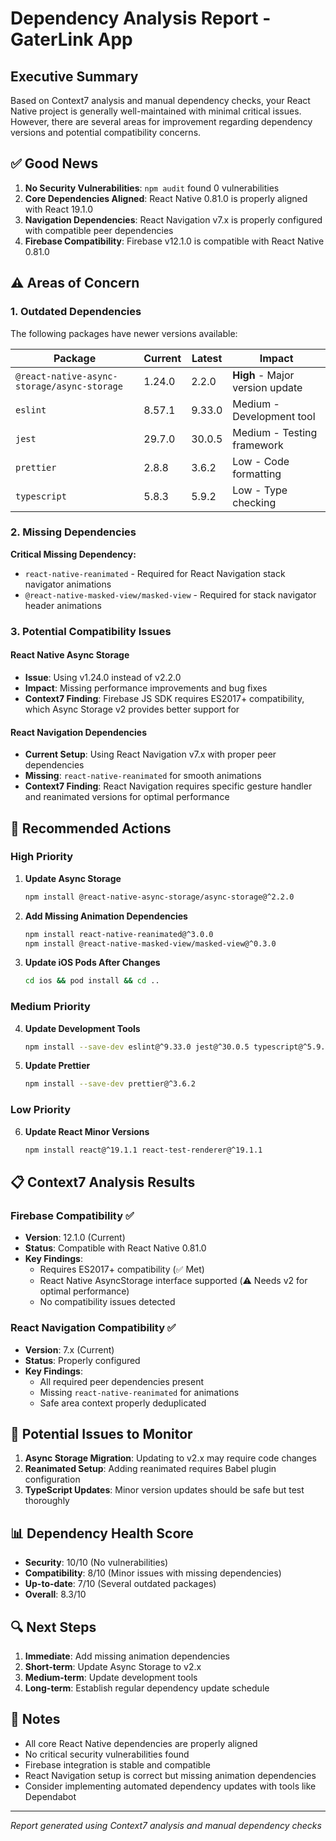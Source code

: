 # Dependency Analysis Report - GaterLink App

## Executive Summary

Based on Context7 analysis and manual dependency checks, your React Native project is generally well-maintained with minimal critical issues. However, there are several areas for improvement regarding dependency versions and potential compatibility concerns.

## ✅ Good News

1. **No Security Vulnerabilities**: `npm audit` found 0 vulnerabilities
2. **Core Dependencies Aligned**: React Native 0.81.0 is properly aligned with React 19.1.0
3. **Navigation Dependencies**: React Navigation v7.x is properly configured with compatible peer dependencies
4. **Firebase Compatibility**: Firebase v12.1.0 is compatible with React Native 0.81.0

## ⚠️ Areas of Concern

### 1. Outdated Dependencies

The following packages have newer versions available:

| Package | Current | Latest | Impact |
|---------|---------|--------|---------|
| `@react-native-async-storage/async-storage` | 1.24.0 | 2.2.0 | **High** - Major version update |
| `eslint` | 8.57.1 | 9.33.0 | Medium - Development tool |
| `jest` | 29.7.0 | 30.0.5 | Medium - Testing framework |
| `prettier` | 2.8.8 | 3.6.2 | Low - Code formatting |
| `typescript` | 5.8.3 | 5.9.2 | Low - Type checking |

### 2. Missing Dependencies

**Critical Missing Dependency:**
- `react-native-reanimated` - Required for React Navigation stack navigator animations
- `@react-native-masked-view/masked-view` - Required for stack navigator header animations

### 3. Potential Compatibility Issues

#### React Native Async Storage
- **Issue**: Using v1.24.0 instead of v2.2.0
- **Impact**: Missing performance improvements and bug fixes
- **Context7 Finding**: Firebase JS SDK requires ES2017+ compatibility, which Async Storage v2 provides better support for

#### React Navigation Dependencies
- **Current Setup**: Using React Navigation v7.x with proper peer dependencies
- **Missing**: `react-native-reanimated` for smooth animations
- **Context7 Finding**: React Navigation requires specific gesture handler and reanimated versions for optimal performance

## 🔧 Recommended Actions

### High Priority

1. **Update Async Storage**
   ```bash
   npm install @react-native-async-storage/async-storage@^2.2.0
   ```

2. **Add Missing Animation Dependencies**
   ```bash
   npm install react-native-reanimated@^3.0.0
   npm install @react-native-masked-view/masked-view@^0.3.0
   ```

3. **Update iOS Pods After Changes**
   ```bash
   cd ios && pod install && cd ..
   ```

### Medium Priority

4. **Update Development Tools**
   ```bash
   npm install --save-dev eslint@^9.33.0 jest@^30.0.5 typescript@^5.9.2
   ```

5. **Update Prettier**
   ```bash
   npm install --save-dev prettier@^3.6.2
   ```

### Low Priority

6. **Update React Minor Versions**
   ```bash
   npm install react@^19.1.1 react-test-renderer@^19.1.1
   ```

## 📋 Context7 Analysis Results

### Firebase Compatibility ✅
- **Version**: 12.1.0 (Current)
- **Status**: Compatible with React Native 0.81.0
- **Key Findings**:
  - Requires ES2017+ compatibility (✅ Met)
  - React Native AsyncStorage interface supported (⚠️ Needs v2 for optimal performance)
  - No compatibility issues detected

### React Navigation Compatibility ✅
- **Version**: 7.x (Current)
- **Status**: Properly configured
- **Key Findings**:
  - All required peer dependencies present
  - Missing `react-native-reanimated` for animations
  - Safe area context properly deduplicated

## 🚨 Potential Issues to Monitor

1. **Async Storage Migration**: Updating to v2.x may require code changes
2. **Reanimated Setup**: Adding reanimated requires Babel plugin configuration
3. **TypeScript Updates**: Minor version updates should be safe but test thoroughly

## 📊 Dependency Health Score

- **Security**: 10/10 (No vulnerabilities)
- **Compatibility**: 8/10 (Minor issues with missing dependencies)
- **Up-to-date**: 7/10 (Several outdated packages)
- **Overall**: 8.3/10

## 🔍 Next Steps

1. **Immediate**: Add missing animation dependencies
2. **Short-term**: Update Async Storage to v2.x
3. **Medium-term**: Update development tools
4. **Long-term**: Establish regular dependency update schedule

## 📝 Notes

- All core React Native dependencies are properly aligned
- No critical security vulnerabilities found
- Firebase integration is stable and compatible
- React Navigation setup is correct but missing animation dependencies
- Consider implementing automated dependency updates with tools like Dependabot

---

*Report generated using Context7 analysis and manual dependency checks*
